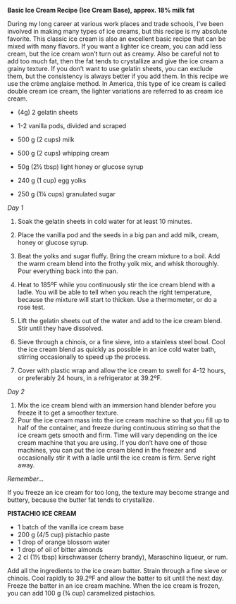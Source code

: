 **Basic Ice Cream Recipe (Ice Cream Base), approx. 18% milk fat**

During my long career at various work places and trade schools, I’ve been 
involved in making many types of ice creams, but this recipe is
my absolute favorite. This classic ice cream is also an excellent basic 
recipe that can be mixed with many flavors. If you want a lighter
ice cream, you can add less cream, but the ice cream won’t turn out as
creamy. Also be careful not to add too much fat, then the fat tends to 
crystallize and give the ice cream a grainy texture. If you don’t want to 
use gelatin sheets, you can exclude them, but the consistency is always 
better if you add them. In this recipe we use the crème anglaise method. 
In America, this type of ice cream is called double cream ice cream, the 
lighter variations are referred to as cream ice cream.

* (4g) 2 gelatin sheets

* 1-2 vanilla pods, divided and scraped

* 500 g (2 cups) milk

* 500 g (2 cups) whipping cream

* 50g (2½ tbsp) light honey or glucose syrup

* 240 g (1 cup) egg yolks

* 250 g (1¼ cups) granulated sugar

_Day 1_

1. Soak the gelatin sheets in cold water for at least 10 minutes.

2. Place the vanilla pod and the seeds in a big pan and add milk, cream,
   honey or glucose syrup.

3. Beat the yolks and sugar fluffy. Bring the cream mixture to a boil. 
   Add the warm cream blend into the frothy yolk mix, and whisk thoroughly.
   Pour everything back into the pan.

4. Heat to 185ºF while you continuously stir the ice cream blend with a 
   ladle. You will be able to tell when you reach the right temperature,
   because the mixture will start to thicken. Use a thermometer, or do a 
   rose test.

5. Lift the gelatin sheets out of the water and add to the ice cream blend.
   Stir until they have dissolved.

6. Sieve through a chinois, or a fine sieve, into a stainless steel bowl. 
   Cool the ice cream blend as quickly as possible in an ice cold water
   bath, stirring occasionally to speed up the process.

7. Cover with plastic wrap and allow the ice cream to swell for 4-12 hours,
   or preferably 24 hours, in a refrigerator at 39.2ºF.

_Day 2_

1. Mix the ice cream blend with an immersion hand blender before you 
   freeze it to get a smoother texture.
2. Pour the ice cream mass into the ice cream machine so that you fill up
   to half of the container, and freeze during continuous stirring so that 
   the ice cream gets smooth and firm. Time will vary depending on the ice 
   cream machine that you are using. If you don’t have one of those 
   machines, you can put the ice cream blend in the freezer and 
   occasionally stir it with a ladle until the ice cream is firm. Serve 
   right away.

_Remember…_

If you freeze an ice cream for too long, the texture may become strange 
and buttery, because the butter fat tends to crystallize.

**PISTACHIO ICE CREAM**

* 1 batch of the vanilla ice cream base 
* 200 g (4/5 cup) pistachio paste 
* 1 drop of orange blossom water
* 1 drop of oil of bitter almonds
* 2 cl (1½ tbsp) kirschwasser (cherry brandy), Maraschino liqueur, or rum.

Add all the ingredients to the ice cream batter. Strain through a fine 
sieve or chinois. Cool rapidly to 39.2ºF and allow the batter to sit
until the next day. Freeze the batter in an ice cream machine. When the 
ice cream is frozen, you can add 100 g (¾ cup) caramelized pistachios.